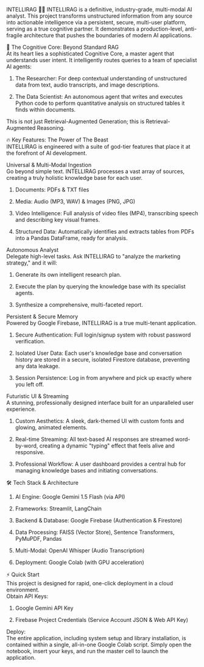 INTELLIRAG 🧠✨
INTELLIRAG is a definitive, industry-grade, multi-modal AI analyst. This project transforms unstructured information from any source into actionable intelligence via a persistent, secure, multi-user platform, serving as a true cognitive partner. It demonstrates a production-level, anti-fragile architecture that pushes the boundaries of modern AI applications.

🚀 The Cognitive Core: Beyond Standard RAG                                       
At its heart lies a sophisticated Cognitive Core, a master agent that understands user intent. It intelligently routes queries to a team of specialist AI agents:

1) The Researcher: For deep contextual understanding of unstructured data from text, audio transcripts, and image descriptions.

2) The Data Scientist: An autonomous agent that writes and executes Python code to perform quantitative analysis on structured tables it finds within documents.

This is not just Retrieval-Augmented Generation; this is Retrieval-Augmented Reasoning.

🔥 Key Features: The Power of The Beast                                                
INTELLIRAG is engineered with a suite of god-tier features that place it at the forefront of AI development.

Universal & Multi-Modal Ingestion                                       
Go beyond simple text. INTELLIRAG processes a vast array of sources, creating a truly holistic knowledge base for each user.

1) Documents: PDFs & TXT files

2) Media: Audio (MP3, WAV) & Images (PNG, JPG)

3) Video Intelligence: Full analysis of video files (MP4), transcribing speech and describing key visual frames.

4) Structured Data: Automatically identifies and extracts tables from PDFs into a Pandas DataFrame, ready for analysis.

Autonomous Analyst                                                         
Delegate high-level tasks. Ask INTELLIRAG to "analyze the marketing strategy," and it will:

1) Generate its own intelligent research plan.

2) Execute the plan by querying the knowledge base with its specialist agents.

3) Synthesize a comprehensive, multi-faceted report.

Persistent & Secure Memory                                                   
Powered by Google Firebase, INTELLIRAG is a true multi-tenant application.

1) Secure Authentication: Full login/signup system with robust password verification.

2) Isolated User Data: Each user's knowledge base and conversation history are stored in a secure, isolated Firestore database, preventing any data leakage.

3) Session Persistence: Log in from anywhere and pick up exactly where you left off.

Futuristic UI & Streaming                                                           
A stunning, professionally designed interface built for an unparalleled user experience.

1) Custom Aesthetics: A sleek, dark-themed UI with custom fonts and glowing, animated elements.

2) Real-time Streaming: All text-based AI responses are streamed word-by-word, creating a dynamic "typing" effect that feels alive and responsive.

3) Professional Workflow: A user dashboard provides a central hub for managing knowledge bases and initiating conversations.

🛠️ Tech Stack & Architecture                                                          
1) AI Engine: Google Gemini 1.5 Flash (via API)

2) Frameworks: Streamlit, LangChain

3) Backend & Database: Google Firebase (Authentication & Firestore)

4) Data Processing: FAISS (Vector Store), Sentence Transformers, PyMuPDF, Pandas

5) Multi-Modal: OpenAI Whisper (Audio Transcription)

6) Deployment: Google Colab (with GPU acceleration)

⚡ Quick Start                                                                      
This project is designed for rapid, one-click deployment in a cloud environment.          
Obtain API Keys:

1) Google Gemini API Key

2) Firebase Project Credentials (Service Account JSON & Web API Key)

Deploy:                                                                            
The entire application, including system setup and library installation, is contained within a single, all-in-one Google Colab script. Simply open the notebook, insert your keys, and run the master cell to launch the application.
